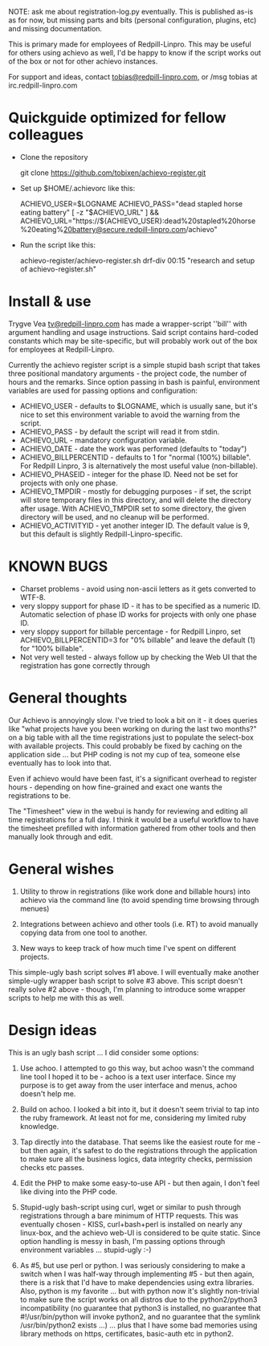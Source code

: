 NOTE: ask me about registration-log.py eventually.  This is published as-is as
for now, but missing parts and bits (personal configuration, plugins, etc) and
missing documentation.

This is primary made for employees of Redpill-Linpro.  This may be
useful for others using achievo as well, I'd be happy to know if the
script works out of the box or not for other achievo instances.

For support and ideas, contact tobias@redpill-linpro.com, or /msg
tobias at irc.redpill-linpro.com

Quickguide optimized for fellow colleagues
==========================================

* Clone the repository

    git clone https://github.com/tobixen/achievo-register.git

* Set up $HOME/.achievorc like this:

    ACHIEVO_USER=$LOGNAME  
    ACHIEVO_PASS="dead stapled horse eating battery"  
    [ -z "$ACHIEVO_URL" ] && ACHIEVO_URL="https://${ACHIEVO_USER}:dead%20stapled%20horse%20eating%20battery@secure.redpill-linpro.com/achievo"  

* Run the script like this:

    achievo-register/achievo-register.sh drf-div 00:15 "research and setup of achievo-register.sh"

Install & use
=============

Trygve Vea <tv@redpill-linpro.com> has made a wrapper-script ''bill''
with argument handling and usage instructions.  Said script contains
hard-coded constants which may be site-specific, but will probably
work out of the box for employees at Redpill-Linpro.

Currently the achievo register script is a simple stupid bash script
that takes three positional mandatory arguments - the project code,
the number of hours and the remarks.  Since option passing in bash is
painful, environment variables are used for passing options and
configuration:

* ACHIEVO_USER - defaults to $LOGNAME, which is usually sane, but it's nice to set this environment variable to avoid the warning from the script.
* ACHIEVO_PASS - by default the script will read it from stdin.
* ACHIEVO_URL - mandatory configuration variable.
* ACHIEVO_DATE - date the work was performed (defaults to "today")
* ACHIEVO_BILLPERCENTID - defaults to 1 for "normal (100%) billable".  For Redpill Linpro, 3 is alternatively the most useful value (non-billable).
* ACHIEVO_PHASEID - integer for the phase ID.  Need not be set for projects with only one phase.
* ACHIEVO_TMPDIR - mostly for debugging purposes - if set, the script will store temporary files in this directory, and will delete the directory after usage.  With ACHIEVO_TMPDIR set to some directory, the given directory will be used, and no cleanup will be performed.
* ACHIEVO_ACTIVITYID - yet another integer ID.  The default value is 9, but this default is slightly Redpill-Linpro-specific.


KNOWN BUGS
==========

* Charset problems - avoid using non-ascii letters as it gets converted to WTF-8.
* very sloppy support for phase ID - it has to be specified as a numeric ID.  Automatic selection of phase ID works for projects with only one phase ID.
* very sloppy support for billable percentage - for Redpill Linpro, set ACHIEVO_BILLPERCENTID=3 for "0% billable" and leave the default (1) for "100% billable".
* Not very well tested - always follow up by checking the Web UI that the registration has gone correctly through

General thoughts
================

Our Achievo is annoyingly slow.  I've tried to look a bit on it - it
does queries like "what projects have you been working on during the
last two months?" on a big table with all the time registrations just
to populate the select-box with available projects.  This could
probably be fixed by caching on the application side ... but PHP
coding is not my cup of tea, someone else eventually has to look into
that.

Even if achievo would have been fast, it's a significant overhead to
register hours - depending on how fine-grained and exact one wants the
registrations to be.

The "Timesheet" view in the webui is handy for reviewing and editing
all time registrations for a full day.  I think it would be a useful
workflow to have the timesheet prefilled with information gathered
from other tools and then manually look through and edit.

General wishes
==============

1) Utility to throw in registrations (like work done and billable
hours) into achievo via the command line (to avoid spending time
browsing through menues)

2) Integrations between achievo and other tools (i.e. RT) to avoid
manually copying data from one tool to another.

3) New ways to keep track of how much time I've spent on different
projects.

This simple-ugly bash script solves #1 above.  I will eventually make
another simple-ugly wrapper bash script to solve #3 above.  This
script doesn't really solve #2 above - though, I'm planning to
introduce some wrapper scripts to help me with this as well.

Design ideas
============

This is an ugly bash script ... I did consider some options:

1) Use achoo.  I attempted to go this way, but achoo wasn't the
command line tool I hoped it to be - achoo is a text user interface.
Since my purpose is to get away from the user interface and menus,
achoo doesn't help me.

2) Build on achoo.  I looked a bit into it, but it doesn't seem
trivial to tap into the ruby framework.  At least not for me,
considering my limited ruby knowledge.

3) Tap directly into the database.  That seems like the easiest route
for me - but then again, it's safest to do the registrations through
the application to make sure all the business logics, data integrity
checks, permission checks etc passes.

4) Edit the PHP to make some easy-to-use API - but then again, I don't
feel like diving into the PHP code.

5) Stupid-ugly bash-script using curl, wget or similar to push through
registrations through a bare minimum of HTTP requests.  This was
eventually chosen - KISS, curl+bash+perl is installed on nearly any
linux-box, and the achievo web-UI is considered to be quite static.
Since option handling is messy in bash, I'm passing options through
environment variables ... stupid-ugly :-)

6) As #5, but use perl or python.  I was seriously considering to make
a switch when I was half-way through implementing #5 - but then again,
there is a risk that I'd have to make dependencies using extra
libraries.  Also, python is my favorite ... but with python now it's
slightly non-trivial to make sure the script works on all distros due
to the python2/python3 incompatibility (no guarantee that python3 is
installed, no guarantee that #!/usr/bin/python will invoke python2,
and no guarantee that the symlink /usr/bin/python2 exists ...)
... plus that I have some bad memories using library methods on https,
certificates, basic-auth etc in python2.

